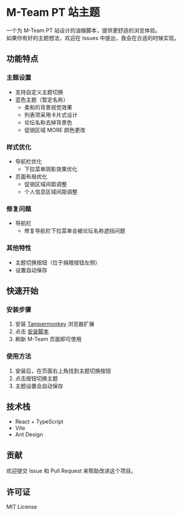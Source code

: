 # M-Team PT 站主题

一个为 M-Team PT 站设计的油猴脚本，提供更舒适的浏览体验。  
如果你有好的主题想法，欢迎在 Issues 中提出，我会在合适的时候实现。

## 功能特点

### 主题设置
- 支持自定义主题切换
- 蓝色主题（暂定名称）
  - 柔和的背景视觉效果
  - 列表项采用卡片式设计
  - 论坛名称去掉背景色
  - 促销区域 MORE 颜色更改

### 样式优化
- 导航栏优化
  - 下拉菜单阴影效果优化
- 页面布局优化
  - 促销区域间距调整
  - 个人信息区域间距调整

### 修复问题
- 导航栏
  - 修复导航栏下拉菜单会被论坛名称遮挡问题

### 其他特性
- 主题切换按钮（位于捐赠按钮左侧）
- 设置自动保存

## 快速开始

### 安装步骤
1. 安装 [Tampermonkey](https://www.tampermonkey.net/) 浏览器扩展
2. 点击 [安装脚本](https://greasyfork.org/zh-CN/scripts/538074-m-team-thems)
3. 刷新 M-Team 页面即可使用

### 使用方法
1. 安装后，在页面右上角找到主题切换按钮
2. 点击按钮切换主题
3. 主题设置会自动保存

## 技术栈
- React + TypeScript
- Vite
- Ant Design

## 贡献
欢迎提交 Issue 和 Pull Request 来帮助改进这个项目。

## 许可证
MIT License

